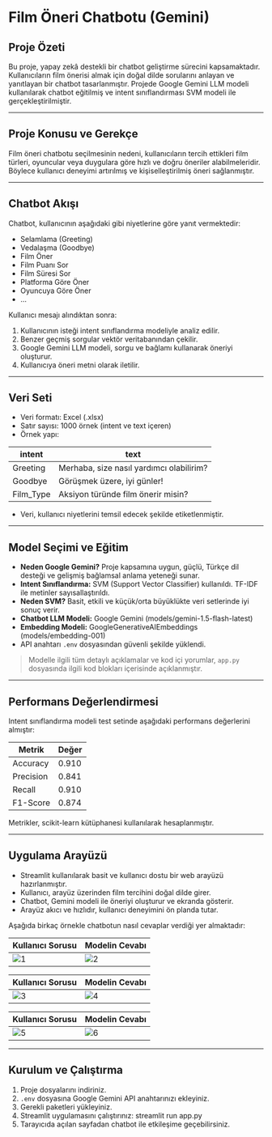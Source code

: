 # Film Öneri Chatbotu (Gemini)

## Proje Özeti
Bu proje, yapay zekâ destekli bir chatbot geliştirme sürecini kapsamaktadır. Kullanıcıların film önerisi almak için doğal dilde sorularını anlayan ve yanıtlayan bir chatbot tasarlanmıştır. Projede Google Gemini LLM modeli kullanılarak chatbot eğitilmiş ve intent sınıflandırması SVM modeli ile gerçekleştirilmiştir.

---

## Proje Konusu ve Gerekçe
Film öneri chatbotu seçilmesinin nedeni, kullanıcıların tercih ettikleri film türleri, oyuncular veya duygulara göre hızlı ve doğru öneriler alabilmeleridir. Böylece kullanıcı deneyimi artırılmış ve kişiselleştirilmiş öneri sağlanmıştır.

---

## Chatbot Akışı
Chatbot, kullanıcının aşağıdaki gibi niyetlerine göre yanıt vermektedir:
- Selamlama (Greeting)
- Vedalaşma (Goodbye)
- Film Öner 
- Film Puanı Sor
- Film Süresi Sor
- Platforma Göre Öner
- Oyuncuya Göre Öner
- ...

Kullanıcı mesajı alındıktan sonra:
1. Kullanıcının isteği intent sınıflandırma modeliyle analiz edilir.
2. Benzer geçmiş sorgular vektör veritabanından çekilir.
3. Google Gemini LLM modeli, sorgu ve bağlamı kullanarak öneriyi oluşturur.
4. Kullanıcıya öneri metni olarak iletilir.

---

## Veri Seti
- Veri formatı: Excel (.xlsx)
- Satır sayısı: 1000 örnek (intent ve text içeren)
- Örnek yapı:

| intent   | text                          |
| -------- | ----------------------------------- |
| Greeting | Merhaba, size nasıl yardımcı olabilirim? |
| Goodbye  | Görüşmek üzere, iyi günler!         |
| Film_Type| Aksiyon türünde film önerir misin?  |

- Veri, kullanıcı niyetlerini temsil edecek şekilde etiketlenmiştir.

---

## Model Seçimi ve Eğitim
- **Neden Google Gemini?** Proje kapsamına uygun, güçlü, Türkçe dil desteği ve gelişmiş bağlamsal anlama yeteneği sunar.
- **Intent Sınıflandırma:** SVM (Support Vector Classifier) kullanıldı. TF-IDF ile metinler sayısallaştırıldı.
- **Neden SVM?** Basit, etkili ve küçük/orta büyüklükte veri setlerinde iyi sonuç verir.
- **Chatbot LLM Modeli:** Google Gemini (models/gemini-1.5-flash-latest)
- **Embedding Modeli:** GoogleGenerativeAIEmbeddings (models/embedding-001)
- API anahtarı `.env` dosyasından güvenli şekilde yüklendi.

> Modelle ilgili tüm detaylı açıklamalar ve kod içi yorumlar, `app.py` dosyasında ilgili kod blokları içerisinde açıklanmıştır.

---

## Performans Değerlendirmesi
Intent sınıflandırma modeli test setinde aşağıdaki performans değerlerini almıştır:

| Metrik    | Değer  |
| --------- | ------ |
| Accuracy  | 0.910   |
| Precision | 0.841   |
| Recall    | 0.910   |
| F1-Score  | 0.874   | 

Metrikler, scikit-learn kütüphanesi kullanılarak hesaplanmıştır.

---

## Uygulama Arayüzü
- Streamlit kullanılarak basit ve kullanıcı dostu bir web arayüzü hazırlanmıştır.
- Kullanıcı, arayüz üzerinden film tercihini doğal dilde girer.
- Chatbot, Gemini modeli ile öneriyi oluşturur ve ekranda gösterir.
- Arayüz akıcı ve hızlıdır, kullanıcı deneyimini ön planda tutar.

Aşağıda birkaç örnekle chatbotun nasıl cevaplar verdiği yer almaktadır:

| Kullanıcı Sorusu | Modelin Cevabı |
|----------|----------|
| ![1](https://github.com/user-attachments/assets/a47a1478-2005-4160-8415-93bac74fbe9b) | ![2](https://github.com/user-attachments/assets/b8f19fa9-d517-4d8d-ac36-fc071d668978) |

| Kullanıcı Sorusu | Modelin Cevabı |
|----------|----------|
| ![3](https://github.com/user-attachments/assets/09399116-7b14-40ba-91ff-6873eb0ac381) | ![4](https://github.com/user-attachments/assets/b0d9e4b9-510b-4f1b-bd26-38992741b552) |

| Kullanıcı Sorusu | Modelin Cevabı |
|----------|----------|
| ![5](https://github.com/user-attachments/assets/acbf5b7d-2d24-4edb-ba19-c741f7bda82b) | ![6](https://github.com/user-attachments/assets/4488f260-fdac-48ff-aeba-3919d086caa1) |

---

## Kurulum ve Çalıştırma
1. Proje dosyalarını indiriniz.
2. `.env` dosyasına Google Gemini API anahtarınızı ekleyiniz.
3. Gerekli paketleri yükleyiniz.
4. Streamlit uygulamasını çalıştırınız: streamlit run app.py
5. Tarayıcıda açılan sayfadan chatbot ile etkileşime geçebilirsiniz.
   
